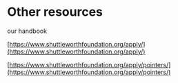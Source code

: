 # Other resources

our handbook

[https://www.shuttleworthfoundation.org/apply/](https://www.shuttleworthfoundation.org/apply/)

[https://www.shuttleworthfoundation.org/apply/pointers/](https://www.shuttleworthfoundation.org/apply/pointers/)

